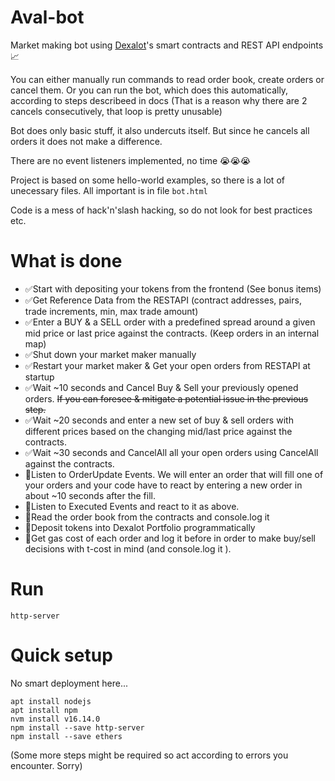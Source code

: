 # Aval-bot
Market making bot using [Dexalot](https://dexalot.com/)'s smart contracts and REST API endpoints 📈

You can either manually run commands to read order book, create orders or cancel them.
Or you can run the bot, which does this automatically, according to steps describeed in docs
(That is a reason why there are 2 cancels consecutively, that loop is pretty unusable)

Bot does only basic stuff, it also undercuts itself. But since he cancels all orders it does not make a difference.

There are no event listeners implemented, no time 😭😭😭

Project is based on some hello-world examples, so there is a lot of unecessary files.
All important is in file `bot.html`

Code is a mess of hack'n'slash hacking, so do not look for best practices etc.

# What is done
- ✅Start with depositing your tokens from the frontend (See bonus items)
- ✅Get Reference Data from the RESTAPI (contract addresses, pairs, trade increments, min, max trade amount)
- ✅Enter a BUY & a SELL order with a predefined spread around a given mid price or last price against the contracts. (Keep orders in an internal map)
- ✅Shut down your market maker manually
- ✅Restart your market maker &  Get your open orders from RESTAPI at startup
- ✅Wait ~10 seconds and Cancel Buy & Sell your previously opened orders. ~~If you can foresee & mitigate a potential issue in the previous step.~~
- ✅Wait ~20 seconds and enter a new set of buy & sell orders  with different prices based on the changing mid/last price  against the contracts.
- ✅Wait ~30 seconds and CancelAll all your open orders using CancelAll against the contracts.
- 🚫Listen to OrderUpdate Events. We will enter an order that will fill one of your orders and your code have to react by entering a new order in about ~10 seconds after the fill. 
- 🚫Listen to Executed Events and react to it as above.
- 🚫Read the order book from the contracts and console.log it
- 🚫Deposit tokens into Dexalot Portfolio programmatically
- 🚫Get gas cost of each order and log it before in order to make buy/sell decisions with t-cost in mind (and console.log it ).

# Run
```
http-server
```

# Quick setup 
No smart deployment here...
```
apt install nodejs
apt install npm
nvm install v16.14.0
npm install --save http-server
npm install --save ethers
```
(Some more steps might be required so act according to errors you encounter. Sorry)